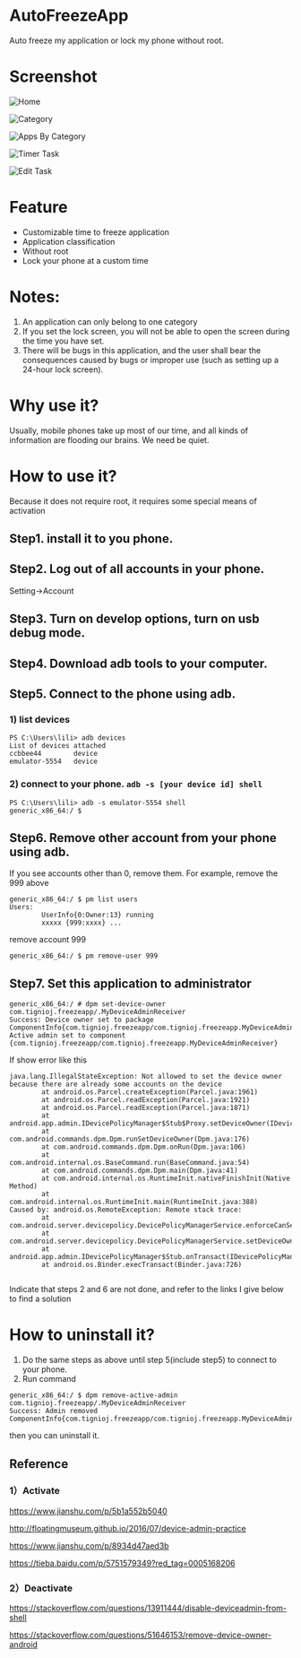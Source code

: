 # AutoFreezeApp

Auto freeze my application or lock my phone without root.

# Screenshot
![Home](resources/imgs/device-2020-05-27-174429.png)

![Category](resources/imgs/device-2020-05-27-174539.png)

![Apps By Category](resources/imgs/device-2020-05-27-174616.png)

![Timer Task](resources/imgs/device-2020-05-27-174633.png)

![Edit Task](resources/imgs/device-2020-05-27-174714.png)


# Feature

- Customizable time to freeze application
- Application classification
- Without root
- Lock your phone at a custom time

# Notes:
1. An application can only belong to one category
2. If you set the lock screen, you will not be able to open the screen during the time you have set.
3. There will be bugs in this application, and the user shall bear the consequences caused by bugs or improper use (such as setting up a 24-hour lock screen).

# Why use it?

Usually, mobile phones take up most of our time, and all kinds of
information are flooding our brains. We need be quiet.

# How to use it?

Because it does not require root, it requires some special means of
activation

## Step1. install it to you phone.

## Step2. Log out of all accounts in your phone.
Setting->Account

## Step3. Turn on develop options, turn on usb debug mode.

## Step4. Download adb tools to your computer.

## Step5. Connect to the phone using adb.

### 1) list devices

```
PS C:\Users\lili> adb devices
List of devices attached
ccbbee44        device
emulator-5554   device
```

### 2) connect to your phone. `adb -s [your device id] shell `

```
PS C:\Users\lili> adb -s emulator-5554 shell
generic_x86_64:/ $
```

## Step6. Remove other account from your phone using adb.
If you see accounts other than 0, remove them. For example, remove the 999 above
```
generic_x86_64:/ $ pm list users
Users:
        UserInfo{0:Owner:13} running
        xxxxx {999:xxxx} ...
```
remove account 999
```
generic_x86_64:/ $ pm remove-user 999
```

## Step7. Set this application to administrator

```
generic_x86_64:/ # dpm set-device-owner com.tignioj.freezeapp/.MyDeviceAdminReceiver
Success: Device owner set to package ComponentInfo{com.tignioj.freezeapp/com.tignioj.freezeapp.MyDeviceAdminReceiver}
Active admin set to component {com.tignioj.freezeapp/com.tignioj.freezeapp.MyDeviceAdminReceiver}
```

If show error like this
```
java.lang.IllegalStateException: Not allowed to set the device owner because there are already some accounts on the device
        at android.os.Parcel.createException(Parcel.java:1961)
        at android.os.Parcel.readException(Parcel.java:1921)
        at android.os.Parcel.readException(Parcel.java:1871)
        at android.app.admin.IDevicePolicyManager$Stub$Proxy.setDeviceOwner(IDevicePolicyManager.java:5863)
        at com.android.commands.dpm.Dpm.runSetDeviceOwner(Dpm.java:176)
        at com.android.commands.dpm.Dpm.onRun(Dpm.java:106)
        at com.android.internal.os.BaseCommand.run(BaseCommand.java:54)
        at com.android.commands.dpm.Dpm.main(Dpm.java:41)
        at com.android.internal.os.RuntimeInit.nativeFinishInit(Native Method)
        at com.android.internal.os.RuntimeInit.main(RuntimeInit.java:388)
Caused by: android.os.RemoteException: Remote stack trace:
        at com.android.server.devicepolicy.DevicePolicyManagerService.enforceCanSetDeviceOwnerLocked(DevicePolicyManagerService.java:7902)
        at com.android.server.devicepolicy.DevicePolicyManagerService.setDeviceOwner(DevicePolicyManagerService.java:7192)
        at android.app.admin.IDevicePolicyManager$Stub.onTransact(IDevicePolicyManager.java:1095)
        at android.os.Binder.execTransact(Binder.java:726)
        
```
Indicate that steps 2 and 6 are not done, and refer to the links I give below to find a solution

# How to uninstall it?

1. Do the same steps as above until step 5(include step5) to connect to
   your phone.
2. Run command

```
generic_x86_64:/ $ dpm remove-active-admin com.tignioj.freezeapp/.MyDeviceAdminReceiver
Success: Admin removed ComponentInfo{com.tignioj.freezeapp/com.tignioj.freezeapp.MyDeviceAdminReceiver}
```
then you can uninstall it.


## Reference

###  1）Activate
https://www.jianshu.com/p/5b1a552b5040

http://floatingmuseum.github.io/2016/07/device-admin-practice

https://www.jianshu.com/p/8934d47aed3b

https://tieba.baidu.com/p/5751579349?red_tag=0005168206

### 2）Deactivate

https://stackoverflow.com/questions/13911444/disable-deviceadmin-from-shell

https://stackoverflow.com/questions/51646153/remove-device-owner-android

